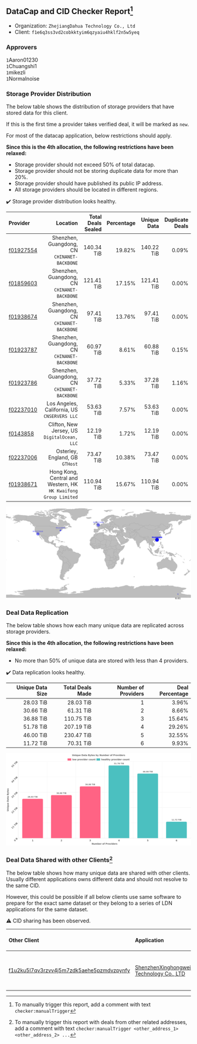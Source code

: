 ## DataCap and CID Checker Report[^1]
 - Organization: `ZhejiangDahua Technology Co., Ltd`
 - Client: `f1e6q3ss3vd2cobkktyim6qzyaiu4hklf2n5w5yeq`
### Approvers
`1`Aaron01230<br/>`1`Chuangshi1<br/>`1`mikezli<br/>`1`Normalnoise

### Storage Provider Distribution
The below table shows the distribution of storage providers that have stored data for this client.

If this is the first time a provider takes verified deal, it will be marked as `new`.

For most of the datacap application, below restrictions should apply.

**Since this is the 4th allocation, the following restrictions have been relaxed:**
 - Storage provider should not exceed 50% of total datacap.
 - Storage provider should not be storing duplicate data for more than 20%.
 - Storage provider should have published its public IP address.
 - All storage providers should be located in different regions.

✔️ Storage provider distribution looks healthy.

| Provider                                              |                                                           Location | Total Deals Sealed | Percentage | Unique Data | Duplicate Deals |
| :---------------------------------------------------- | -----------------------------------------------------------------: | -----------------: | ---------: | ----------: | --------------: |
| [f01927554](https://filfox.info/en/address/f01927554) |                    Shenzhen, Guangdong, CN<br/>`CHINANET-BACKBONE` |         140.34 TiB |     19.82% |  140.22 TiB |           0.09% |
| [f01859603](https://filfox.info/en/address/f01859603) |                    Shenzhen, Guangdong, CN<br/>`CHINANET-BACKBONE` |         121.41 TiB |     17.15% |  121.41 TiB |           0.00% |
| [f01938674](https://filfox.info/en/address/f01938674) |                    Shenzhen, Guangdong, CN<br/>`CHINANET-BACKBONE` |          97.41 TiB |     13.76% |   97.41 TiB |           0.00% |
| [f01923787](https://filfox.info/en/address/f01923787) |                    Shenzhen, Guangdong, CN<br/>`CHINANET-BACKBONE` |          60.97 TiB |      8.61% |   60.88 TiB |           0.15% |
| [f01923786](https://filfox.info/en/address/f01923786) |                    Shenzhen, Guangdong, CN<br/>`CHINANET-BACKBONE` |          37.72 TiB |      5.33% |   37.28 TiB |           1.16% |
| [f02237010](https://filfox.info/en/address/f02237010) |                    Los Angeles, California, US<br/>`CNSERVERS LLC` |          53.63 TiB |      7.57% |   53.63 TiB |           0.00% |
| [f0143858](https://filfox.info/en/address/f0143858)   |                    Clifton, New Jersey, US<br/>`DigitalOcean, LLC` |          12.19 TiB |      1.72% |   12.19 TiB |           0.00% |
| [f02237006](https://filfox.info/en/address/f02237006) |                                 Osterley, England, GB<br/>`GTHost` |          73.47 TiB |     10.38% |   73.47 TiB |           0.00% |
| [f01938671](https://filfox.info/en/address/f01938671) | Hong Kong, Central and Western, HK<br/>`HK Kwaifong Group Limited` |         110.94 TiB |     15.67% |  110.94 TiB |           0.00% |

<img src="https://raw.githubusercontent.com/data-preservation-programs/filplus-checker-assets/main/filecoin-project/filecoin-plus-large-datasets/issues/1975/1689755340677.png"/>

### Deal Data Replication
The below table shows how each many unique data are replicated across storage providers.


**Since this is the 4th allocation, the following restrictions have been relaxed:**
- No more than 50% of unique data are stored with less than 4 providers.

✔️ Data replication looks healthy.

| Unique Data Size | Total Deals Made | Number of Providers | Deal Percentage |
| ---------------: | ---------------: | ------------------: | --------------: |
|        28.03 TiB |        28.03 TiB |                   1 |           3.96% |
|        30.66 TiB |        61.31 TiB |                   2 |           8.66% |
|        36.88 TiB |       110.75 TiB |                   3 |          15.64% |
|        51.78 TiB |       207.19 TiB |                   4 |          29.26% |
|        46.00 TiB |       230.47 TiB |                   5 |          32.55% |
|        11.72 TiB |        70.31 TiB |                   6 |           9.93% |

<img src="https://raw.githubusercontent.com/data-preservation-programs/filplus-checker-assets/main/filecoin-project/filecoin-plus-large-datasets/issues/1975/1689755341489.png"/>

### Deal Data Shared with other Clients[^3]
The below table shows how many unique data are shared with other clients.
Usually different applications owns different data and should not resolve to the same CID.

However, this could be possible if all below clients use same software to prepare for the exact same dataset or they belong to a series of LDN applications for the same dataset.

⚠️ CID sharing has been observed.

| Other Client                                                                                                          | Application                                                                                                                | Total Deals Affected | Unique CIDs | Approvers                                                                                      |
| :-------------------------------------------------------------------------------------------------------------------- | :------------------------------------------------------------------------------------------------------------------------- | -------------------: | ----------: | :--------------------------------------------------------------------------------------------- |
| [f1u2ku5l7qv3rzvv4j5m7zdk5aehe5pzmdvzpynfy](https://filfox.info/en/address/f1u2ku5l7qv3rzvv4j5m7zdk5aehe5pzmdvzpynfy) | [ShenzhenXinghongweiye Technology Co\., LTD](https://github.com/filecoin-project/filecoin-plus-large-datasets/issues/1989) |            50.00 TiB |         400 | `1`1ane-1<br/>`1`Aaron01230<br/>`1`ipollo00<br/>`2`Normalnoise<br/>`1`stcouldlisa<br/>`1`zcfil |

[^1]: To manually trigger this report, add a comment with text `checker:manualTrigger`

[^2]: Deals from those addresses are combined into this report as they are specified with `checker:manualTrigger`

[^3]: To manually trigger this report with deals from other related addresses, add a comment with text `checker:manualTrigger <other_address_1> <other_address_2> ...`
